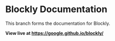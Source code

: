 # Blockly Documentation

This branch forms the documentation for Blockly.

**View live at https://google.github.io/blockly/**
